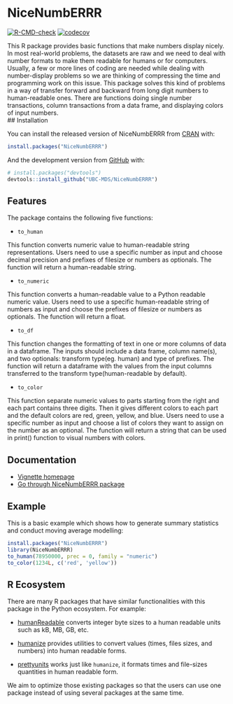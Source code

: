 
<!-- README.md is generated from README.Rmd. Please edit that file -->

# NiceNumbERRR

<!-- badges: start -->

[![R-CMD-check](https://github.com/UBC-MDS/NiceNumbERRR/workflows/R-CMD-check/badge.svg)](https://github.com/UBC-MDS/NiceNumbERRR/actions)
[![codecov](https://codecov.io/gh/UBC-MDS/NiceNumbERRR/branch/main/graph/badge.svg?token=MF0J6UO2ST)](https://codecov.io/gh/UBC-MDS/NiceNumbERRR)
<!-- badges: end -->

This R package provides basic functions that make numbers display
nicely. In most real-world problems, the datasets are raw and we need to
deal with number formats to make them readable for humans or for
computers. Usually, a few or more lines of coding are needed while
dealing with number-display problems so we are thinking of compressing
the time and programming work on this issue. This package solves this
kind of problems in a way of transfer forward and backward from long
digit numbers to human-readable ones. There are functions doing single
number transactions, column transactions from a data frame, and
displaying colors of input numbers.  
\#\# Installation

You can install the released version of NiceNumbERRR from
[CRAN](https://CRAN.R-project.org) with:

``` r
install.packages("NiceNumbERRR")
```

And the development version from [GitHub](https://github.com/) with:

``` r
# install.packages("devtools")
devtools::install_github("UBC-MDS/NiceNumbERRR")
```

## Features

The package contains the following five functions:

-   `to_human`

This function converts numeric value to human-readable string
representations. Users need to use a specific number as input and choose
decimal precision and prefixes of filesize or numbers as optionals. The
function will return a human-readable string.

-   `to_numeric`

This function converts a human-readable value to a Python readable
numeric value. Users need to use a specific human-readable string of
numbers as input and choose the prefixes of filesize or numbers as
optionals. The function will return a float.

-   `to_df`

This function changes the formatting of text in one or more columns of
data in a dataframe. The inputs should include a data frame, column
name(s), and two optionals: transform type(eg. human) and type of
prefixes. The function will return a dataframe with the values from the
input columns transferred to the transform type(human-readable by
default).

-   `to_color`

This function separate numeric values to parts starting from the right
and each part contains three digits. Then it gives different colors to
each part and the default colors are red, green, yellow, and blue. Users
need to use a specific number as input and choose a list of colors they
want to assign on the number as an optional. The function will return a
string that can be used in print() function to visual numbers with
colors.

## Documentation
- [Vignette homepage](https://ubc-mds.github.io/NiceNumbERRR/index.html)
- [Go through NiceNumbERRR package](https://ubc-mds.github.io/NiceNumbERRR/articles/NiceNumbERRR-vignette.html)

## Example

This is a basic example which shows how to generate summary statistics
and conduct moving average modelling:

``` r
install.packages("NiceNumbERRR")
library(NiceNumbERRR)
to_human(78950000, prec = 0, family = "numeric") 
to_color(1234L, c('red', 'yellow'))
```

## R Ecosystem

There are many R packages that have similar functionalities with this
package in the Python ecosystem. For example:

-   [humanReadable](https://www.rdocumentation.org/packages/gdata/versions/2.18.0/topics/humanReadable)
    converts integer byte sizes to a human readable units such as kB,
    MB, GB, etc.

-   [humanize](https://github.com/gerrymanoim/humanize) provides
    utilities to convert values (times, files sizes, and numbers) into
    human readable forms.

-   [prettyunits](https://github.com/r-lib/prettyunits) works just like
    `humanize`, it formats times and file-sizes quantities in human
    readable form.

We aim to optimize those existing packages so that the users can use one
package instead of using several packages at the same time.
